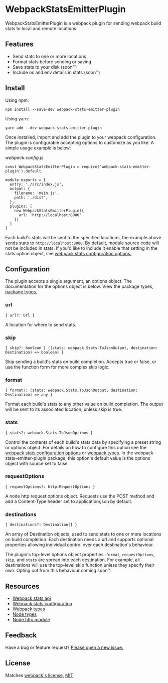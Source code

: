 # WebpackStatsEmitterPlugin

WebpackStatsEmitterPlugin is a webpack plugin for sending webpack build stats
to local and remote locations.

## Features

* Send stats to one or more locations
* Format stats before sending or saving
* Save stats to your disk (soon™)
* Include os and env details in stats (soon™)

## Install

Using npm:

```
npm install --save-dev webpack-stats-emitter-plugin
```

Using yarn:

```
yarn add --dev webpack-stats-emitter-plugin
```

Once installed, import and add the plugin to your webpack configuration. The
plugin is configurable accepting options to customize as you like. A simple
usage example is below:

*webpack.config.js*
```
const WebpackStatsEmitterPlugin = require('webpack-stats-emitter-plugin').default

module.exports = {
  entry: './src/index.js',
  output: {
    filename: 'main.js',
    path: './dist', 
  },
  plugins: [
    new WebpackStatsEmitterPlugin({
      url: 'http://localhost:8080'
    })
  ]
}
```

Each build's stats will be sent to the specified locations, the example above
sends stats to `http://localhost:8080`. By default, module source code will not
be included in stats. If you'd like to include it enable that setting in the
stats option object, see [webpack stats configuration
options.](https://webpack.js.org/configuration/stats/) 

## Configuration

The plugin accepts a single argument, an options object. The documentation for
the options object is below. View the package types, [package
types.](https://github.com/vdrn/webpack-stats-emitter-plugin)

### url

```
{ url?: Url }
```

A location for where to send stats.

### skip
  
```
{ skip?: boolean | ((stats: webpack.Stats.ToJsonOutput, destination: Destination) => boolean) }
```

Skip sending a build's stats on build completion. Accepts true or false, or
use the function form for more complex skip logic.

### format
  
```
{ format?: (stats: webpack.Stats.ToJsonOutput, destination: Destination) => any }
```

Format each build's stats to any other value on build completion. The output
will be sent to its associated location, unless skip is true. 

### stats
  
```
{ stats?: webpack.Stats.ToJsonOptions }
```

Control the contents of each build's stats data by specifying a preset string
or options object. For details on how to configure this option see the [webpack
stats configuration options](https://webpack.js.org/configuration/stats/) or
[webpack types](https://www.npmjs.com/package/@types/webpack). In the
webpack-stats-emitter-plugin package, this option's default value is the
options object with source set to false.

### requestOptions 
  
```
{ requestOptions?: http.RequestOptions }
```

A node http request options object. Requests use the POST method and add a
Content-Type header set to application/json by default.

### destinations

```
{ destinations?: Destination[] }
```

An array of Destination objects, used to send stats to one or more locations on
build completion. Each destination needs a url and supports optional properties
allowing individual control over each destination's behaviour.

The plugin's top-level options object properties: `format`, `requestOptions`,
`skip`, and `stats` are spread into each destination. For example, all
destinations will use the top-level skip function unless they specify their
own. Opting out from this behaviour coming soon™.

## Resources

* [Webpack stats api](https://webpack.js.org/api/stats/)
* [Webpack stats configuration](https://webpack.js.org/configuration/stats/)
* [Webpack types](https://www.npmjs.com/package/@types/webpack)
* [Node types](https://www.npmjs.com/package/@types/node)
* [Node http module](https://nodejs.org/api/http.html)

## Feedback

Have a bug or feature request? [Please open a new
issue.](https://github.com/vdrn/webpack-stats-emitter-plugin/issues/new)

## License

Matches [webpack's
license](https://github.com/webpack/webpack/blob/master/LICENSE),
[MIT](https://github.com/vdrn/webpack-stats-emitter-plugin/blob/master/LICENSE)
